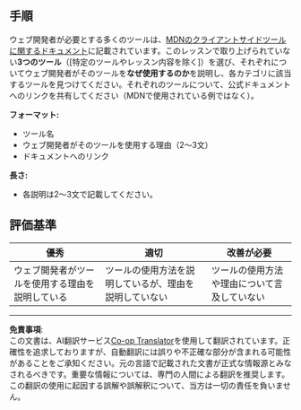 <!--
CO_OP_TRANSLATOR_METADATA:
{
  "original_hash": "9e2f84e351a6fcb44bfc4066d98525f0",
  "translation_date": "2025-10-03T09:04:18+00:00",
  "source_file": "1-getting-started-lessons/1-intro-to-programming-languages/assignment.md",
  "language_code": "ja"
}
-->
## 手順

ウェブ開発者が必要とする多くのツールは、[MDNのクライアントサイドツールに関するドキュメント](https://developer.mozilla.org/docs/Learn/Tools_and_testing/Understanding_client-side_tools/Overview)に記載されています。このレッスンで取り上げられていない**3つのツール**（[特定のツールやレッスン内容を除く]）を選び、それぞれについてウェブ開発者がそのツールを**なぜ使用するのか**を説明し、各カテゴリに該当するツールを見つけてください。それぞれのツールについて、公式ドキュメントへのリンクを共有してください（MDNで使用されている例ではなく）。

**フォーマット:**  
- ツール名  
- ウェブ開発者がそのツールを使用する理由（2～3文）  
- ドキュメントへのリンク

**長さ:**  
- 各説明は2～3文で記載してください。

## 評価基準

優秀 | 適切 | 改善が必要
--- | --- | -- |
ウェブ開発者がツールを使用する理由を説明している | ツールの使用方法を説明しているが、理由を説明していない | ツールの使用方法や理由について言及していない |

---

**免責事項**:  
この文書は、AI翻訳サービス[Co-op Translator](https://github.com/Azure/co-op-translator)を使用して翻訳されています。正確性を追求しておりますが、自動翻訳には誤りや不正確な部分が含まれる可能性があることをご承知ください。元の言語で記載された文書が正式な情報源とみなされるべきです。重要な情報については、専門の人間による翻訳を推奨します。この翻訳の使用に起因する誤解や誤解釈について、当方は一切の責任を負いません。